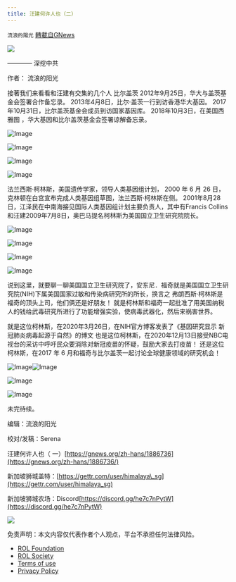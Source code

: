 ```yaml
---
title: 汪建何许人也（二）
---
```

`流浪的陽光` [轉載自GNews](https://gnews.org/zh-hans/1891810/)

![](https://assets.gnews.org/wp-content/uploads/2022/01/截屏2022-01-21-下午5.13.46-4.png)

———— 深挖中共

作者： 流浪的阳光

接著我们来看看和汪建有交集的几个人 比尔盖茨 2012年9月25日，华大与盖茨基金会签署合作备忘录。 2013年4月8日，比尔·盖茨一行到访香港华大基因。 2017年10月31日，比尔盖茨基金会成员到访国家基因库。 2018年10月3日，在美国西雅图 ，华大基因和比尔盖茨基金会签署谅解备忘录。

![Image](https://pbs.twimg.com/media/E9O0bhSUcAYl7hB?format=jpg&amp;name=large)

![Image](https://pbs.twimg.com/media/E9O0bhQUUAYb7VX?format=jpg&amp;name=large)

![Image](https://pbs.twimg.com/media/E9O0bhRUcAQuYJf?format=jpg&amp;name=900x900)

![Image](https://pbs.twimg.com/media/E9O0bhQUcAE_svk?format=jpg&amp;name=large)

法兰西斯·柯林斯，美国遗传学家，领导人类基因组计划， 2000 年 6 月 26 日，克林顿在白宫宣布完成人类基因组草图，法兰西斯·柯林斯在侧。 2001年8月28日，江泽民在中南海接见国际人类基因组计划主要负责人，其中有Francis Collins和汪建2009年7月8日，奥巴马提名柯林斯为美国国立卫生研究院院长。

![Image](https://pbs.twimg.com/media/E9R5mpYVcAcXP2D?format=jpg&amp;name=900x900)

![Image](https://pbs.twimg.com/media/E9R5mptVEAAhhyg?format=jpg&amp;name=900x900)

![Image](https://pbs.twimg.com/media/E9R5mpXVgAEaIGZ?format=jpg&amp;name=large)

![Image](https://pbs.twimg.com/media/E9R5mpvVEAAPXT-?format=jpg&amp;name=small)

说到这里，就要聊一聊美国国立卫生研究院了，安东尼．福奇就是美国国立卫生研究院(NIH)下属美国国家过敏和传染病研究所的所长，换言之 弗朗西斯·柯林斯是福奇的顶头上司，他们俩还是好朋友！ 就是柯林斯和福奇一起批准了用美国纳税人的钱给武毒研究所进行了功能增强实验，使病毒武器化，然后来祸害世界。

就是这位柯林斯，在2020年3月26日，在NlH官方博客发表了《基因研究显示 新冠肺炎病毒起源于自然》的博文
也是这位柯林斯，在2020年12月13日接受NBC电视台的采访中呼吁民众要消除对新冠疫苗的怀疑，鼓励大家去打疫苗！
还是这位柯林斯，在2017 年 6 月和福奇与比尔盖茨一起讨论全球健康领域的研究机会！

![Image](https://pbs.twimg.com/media/E9XNjR0VUAEzcVM?format=jpg&amp;name=large)![Image](https://pbs.twimg.com/media/E9XNjR1UYAE7195?format=jpg&amp;name=large)

![Image](https://pbs.twimg.com/media/E9XNjR0VgAYK5Hl?format=jpg&amp;name=900x900)

![Image](https://pbs.twimg.com/media/E9XNjR1VIAA9Q1b?format=jpg&amp;name=small)

未完待续。

编辑：流浪的阳光

校对/发稿：Serena

汪建何许人也（ 一）[https://gnews.org/zh-hans/1886736](https://gnews.org/zh-hans/1886736/)

新加坡狮城盖特：[https://gettr.com/user/himalaya\_sg](https://gettr.com/user/himalaya_sg)

新加坡狮城农场：Discord[https://discord.gg/he7c7nPytW](https://discord.gg/he7c7nPytW)

![](https://assets.gnews.org/wp-content/uploads/2022/01/截屏2022-01-21-下午5.13.46-3.png)



 

免责声明：本文内容仅代表作者个人观点，平台不承担任何法律风险。

- [ROL Foundation](https://rolfoundation.org/)
- [ROL Society](https://rolsociety.org/)
- [Terms of use](https://gnews.org/terms-of-use-3/)
- [Privacy Policy](https://gnews.org/privacy-policy/)
